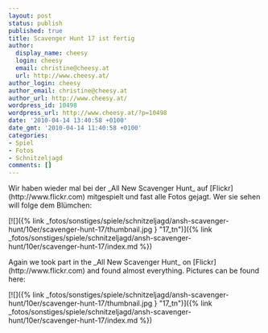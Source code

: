 ```yaml
---
layout: post
status: publish
published: true
title: Scavenger Hunt 17 ist fertig
author:
  display_name: cheesy
  login: cheesy
  email: christine@cheesy.at
  url: http://www.cheesy.at/
author_login: cheesy
author_email: christine@cheesy.at
author_url: http://www.cheesy.at/
wordpress_id: 10498
wordpress_url: http://www.cheesy.at/?p=10498
date: '2010-04-14 13:40:58 +0100'
date_gmt: '2010-04-14 11:40:58 +0100'
categories:
- Spiel
- Fotos
- Schnitzeljagd
comments: []
---
```

<!--:de-->Wir haben wieder mal bei der _All New Scavenger Hunt_ auf [Flickr](http://www.flickr.com) mitgespielt und fast alle Fotos gejagt. Wer sie sehen will folge dem Blümchen:
[![]({% link _fotos/sonstiges/spiele/schnitzeljagd/ansh-scavenger-hunt/10er/scavenger-hunt-17/thumbnail.jpg } "17\_tn")]({% link _fotos/sonstiges/spiele/schnitzeljagd/ansh-scavenger-hunt/10er/scavenger-hunt-17/index.md %})
<!--:--><!--:en-->Again we took part in the _All New Scavenger Hunt_ on [Flickr](http://www.flickr.com) and found almost everything. Pictures can be found here:
[![]({% link _fotos/sonstiges/spiele/schnitzeljagd/ansh-scavenger-hunt/10er/scavenger-hunt-17/thumbnail.jpg } "17\_tn")]({% link _fotos/sonstiges/spiele/schnitzeljagd/ansh-scavenger-hunt/10er/scavenger-hunt-17/index.md %})<!--:-->
